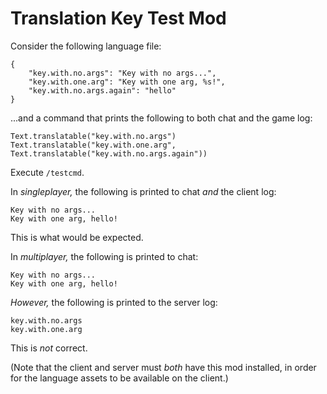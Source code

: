 # Translation Key Test Mod

Consider the following language file:

```
{
	"key.with.no.args": "Key with no args...",
	"key.with.one.arg": "Key with one arg, %s!",
	"key.with.no.args.again": "hello"
}
```

...and a command that prints the following to both chat and the game log:

```
Text.translatable("key.with.no.args")
Text.translatable("key.with.one.arg", Text.translatable("key.with.no.args.again"))
```

Execute `/testcmd`.

In *singleplayer,* the following is printed to chat *and* the client log:

```
Key with no args...
Key with one arg, hello!
```

This is what would be expected.

In *multiplayer,* the following is printed to chat:

```
Key with no args...
Key with one arg, hello!
```

*However,* the following is printed to the server log:

```
key.with.no.args
key.with.one.arg
```

This is *not* correct.

(Note that the client and server must *both* have this mod installed, in order for the language assets to be available on the client.)
